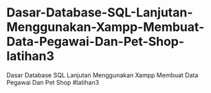 # Dasar-Database-SQL-Lanjutan-Menggunakan-Xampp-Membuat-Data-Pegawai-Dan-Pet-Shop-latihan3
Dasar Database SQL Lanjutan Menggunakan Xampp Membuat Data Pegawai Dan Pet Shop #latihan3
